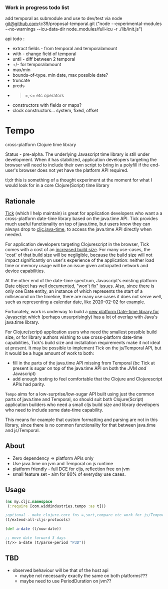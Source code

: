 ### Work in progress todo list

add temporal as submodule and use to dev/test via node
   git@github.com:tc39/proposal-temporal.git
   ("node --experimental-modules --no-warnings --icu-data-dir node_modules/full-icu -r ./lib/init.js")

api todo :

* extract fields - from temporal and temporalamount
* with - change field of temporal
* until - diff between 2 temporal
* +/- for temporalamount
* max/min
* bounds-of-type. min date, max possible date?
* truncate
* preds
* >=,<= etc operators
* constructors with fields or maps?
* clock constructors... system, fixed, offset

# Tempo

cross-platform Clojure time library

Status - pre-alpha. The underlying Javascript time library is still under development. When it has
stabilized, application developers targeting the browser will need to include their own
script to bring in a polyfill if the end-user's browser does not yet have the platform API required.

tl;dr this is something of a thought experiment at the moment for what I would look for in a 
core Clojure(Script) time library

## Rationale 

[Tick](https://github.com/juxt/tick) (which I help maintain) is great for application developers who want a 
a cross-platform date-time library based on the java.time API. Tick provides much useful functionality
on top of java.time, but users know they can always drop to [cljc.java-time](https://github.com/henryw374/cljc.java-time),
to access the java.time API directly when needed.
 
For application developers targeting Clojurescript in the browser,
Tick comes with a cost of an [increased build size](https://github.com/juxt/tick/blob/master/docs/cljs.adoc#optional-timezone--locale-data-for-reducing-build-size).
For many use-cases, the 'cost' of that build size will be negligible, because the 
build size will not impact significantly on user's experience of the application: neither load time
or memory usage will be an issue given anticipated network and device capabilities. 

At the other end of the date-time spectrum, Javascript's existing platform Date object has [well documented, "won't fix" issues](https://www.youtube.com/watch?v=aVuor-VAWTI).
Also, since there is only one Date entity, an instance of which represents the start of a millisecond on the timeline, there 
are many use cases it does not serve well, such as representing a calendar date, like 2020-02-02 for example. 

Fortunately,
work is underway to build a [new platform Date-time library for Javascript](https://github.com/tc39/proposal-temporal)
which (perhaps unsurprisingly) has a lot of overlap with Java's java.time library.

For Clojure(script) application users who need the smallest possible build size, or for 
library authors wishing to use cross-platform date-time capabilities, Tick's build size and installation 
requirements make it not ideal at present. It
may be possible to implement Tick on the js/Temporal API, but it would be a huge amount of work to
both: 

* fill in the parts of the java.time API missing from Temporal (bc Tick at present is sugar on top of the java.time API on both the JVM *and* Javascript) 
* add enough testing to feel comfortable that the Clojure and Clojurescript APIs had parity.  

`Tempo` aims for a low-surprise/low-sugar API built using just the common parts of java.time and Temporal,
so should suit both Clojure(Script) application builders who need a small cljs build size and library
developers who need to include some date-time capability. 

This means for example that custom formatting and parsing are not in this library, since there is no common
functionality for that between java.time and js/Temporal.   
  
## About

* Zero dependency => platform APIs only
* Use java.time on jvm and Temporal on js runtime
* platform friendly - full DCE for cljs, reflection free on jvm
* small feature set - aim for 80% of everyday use cases.

## Usage 

```clojure
(ns my.cljc.namespace
 (:require [com.widdindustries.tempo :as t]))

;optional - make clojure.core fns =,sort,compare etc work for js/Temporal objects
(t/extend-all-cljs-protocols)

(def a-date (t/now-date))

;; move date forward 3 days
(t/>> a-date (t/parse-period "P3D"))


```

## TBD 

* observed behaviour will be that of the host api
  * maybe not necessarily exactly the same on both platforms???
  * maybe need to use PeriodDuration on jvm??
    
